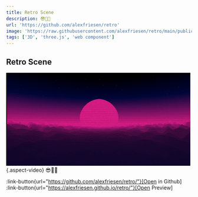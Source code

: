 ```yaml
---
title: Retro Scene
description: 😎🌄🌠
url: 'https://github.com/alexfriesen/retro'
image: 'https://raw.githubusercontent.com/alexfriesen/retro/main/public/preview.gif'
tags: ['3D', 'three.js', 'web component']
---
```



## Retro Scene

![Preview](https://raw.githubusercontent.com/alexfriesen/retro/main/public/preview.gif){.aspect-video}
😎🌄🌠

:link-button{url="https://github.com/alexfriesen/retro/"}[Open in Github] :link-button{url="https://alexfriesen.github.io/retro/"}[Open Preview]
